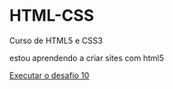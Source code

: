 # HTML-CSS
 Curso de HTML5 e CSS3

 estou aprendendo a criar sites com html5

<a href="https://jjalvesp.github.io/HTML-CSS/DESAFIOS/desafio010/index.html">Executar o desafio 10</a>